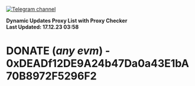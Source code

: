 [![Telegram channel](https://img.shields.io/endpoint?url=https://runkit.io/damiankrawczyk/telegram-badge/branches/master?url=https://t.me/n4z4v0d)](https://t.me/n4z4v0d) 

**Dynamic Updates Proxy List with Proxy Checker**  
**Last Updated: 17.12.23 03:58**

# DONATE (_any evm_) - 0xDEADf12DE9A24b47Da0a43E1bA70B8972F5296F2
